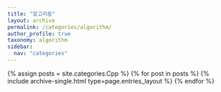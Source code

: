 ```yaml
---
title: "알고리즘"
layout: archive
permalink: /categories/algorithm/
author_profile: true
taxonomy: algorithm
sidebar:
  nav: "categories"
---
```



{% assign posts = site.categories.Cpp %}
{% for post in posts %} {% include archive-single.html type=page.entries_layout %} {% endfor %}